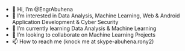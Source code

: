 - 👋 Hi, I’m @EngrAbuhena
- 👀 I’m interested in Data Analysis, Machine Learning, Web & Android Application Development & Cyber Security
- 🌱 I’m currently learning Data Analysis & Machine Learning
- 💞️ I’m looking to collaborate on Machine Learning Projects
- 📫 How to reach me (knock me at skype-abuhena.rony2)

<!---
EngrAbuhena/EngrAbuhena is a ✨ special ✨ repository because its `README.md` (this file) appears on your GitHub profile.
You can click the Preview link to take a look at your changes.
--->
